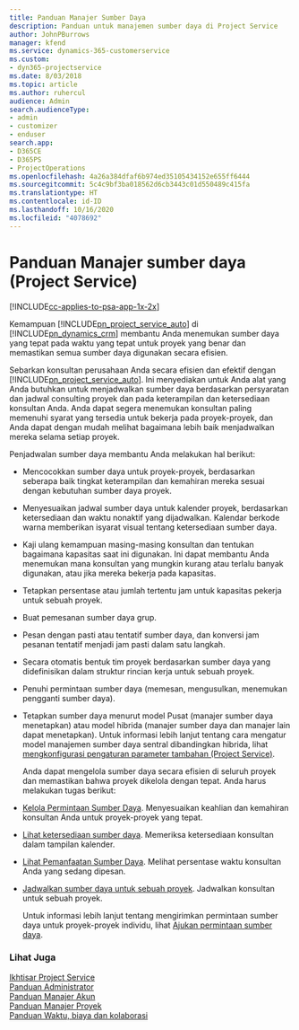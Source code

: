```yaml
---
title: Panduan Manajer Sumber Daya
description: Panduan untuk manajemen sumber daya di Project Service
author: JohnPBurrows
manager: kfend
ms.service: dynamics-365-customerservice
ms.custom:
- dyn365-projectservice
ms.date: 8/03/2018
ms.topic: article
ms.author: ruhercul
audience: Admin
search.audienceType:
- admin
- customizer
- enduser
search.app:
- D365CE
- D365PS
- ProjectOperations
ms.openlocfilehash: 4a26a384dfaf6b974ed35105434152e655ff6444
ms.sourcegitcommit: 5c4c9bf3ba018562d6cb3443c01d550489c415fa
ms.translationtype: HT
ms.contentlocale: id-ID
ms.lasthandoff: 10/16/2020
ms.locfileid: "4078692"
---
```

# <a name="resource-manager-guide-project-service"></a>Panduan Manajer sumber daya (Project Service)

[!INCLUDE[cc-applies-to-psa-app-1x-2x](../includes/cc-applies-to-psa-app-1x-2x.md)]

Kemampuan [!INCLUDE[pn_project_service_auto](../includes/pn-project-service-auto.md)] di [!INCLUDE[pn_dynamics_crm](../includes/pn-dynamics-crm.md)] membantu Anda menemukan sumber daya yang tepat pada waktu yang tepat untuk proyek yang benar dan memastikan semua sumber daya digunakan secara efisien.  
  
 Sebarkan konsultan perusahaan Anda secara efisien dan efektif dengan [!INCLUDE[pn_project_service_auto](../includes/pn-project-service-auto.md)]. Ini menyediakan untuk Anda alat yang Anda butuhkan untuk menjadwalkan sumber daya berdasarkan persyaratan dan jadwal consulting proyek dan pada keterampilan dan ketersediaan konsultan Anda. Anda dapat segera menemukan konsultan paling memenuhi syarat yang tersedia untuk bekerja pada proyek-proyek, dan Anda dapat dengan mudah melihat bagaimana lebih baik menjadwalkan mereka selama setiap proyek.  
  
 Penjadwalan sumber daya membantu Anda melakukan hal berikut:  
  
- Mencocokkan sumber daya untuk proyek-proyek, berdasarkan seberapa baik tingkat keterampilan dan kemahiran mereka sesuai dengan kebutuhan sumber daya proyek.  
  
- Menyesuaikan jadwal sumber daya untuk kalender proyek, berdasarkan ketersediaan dan waktu nonaktif yang dijadwalkan. Kalendar berkode warna memberikan isyarat visual tentang ketersediaan sumber daya.  
  
- Kaji ulang kemampuan masing-masing konsultan dan tentukan bagaimana kapasitas saat ini digunakan. Ini dapat membantu Anda menemukan mana konsultan yang mungkin kurang atau terlalu banyak digunakan, atau jika mereka bekerja pada kapasitas.  
  
- Tetapkan persentase atau jumlah tertentu jam untuk kapasitas pekerja untuk sebuah proyek.  
  
- Buat pemesanan sumber daya grup.  
  
- Pesan dengan pasti atau tentatif sumber daya, dan konversi jam pesanan tentatif menjadi jam pasti dalam satu langkah.  
  
- Secara otomatis bentuk tim proyek berdasarkan sumber daya yang didefinisikan dalam struktur rincian kerja untuk sebuah proyek.  
  
- Penuhi permintaan sumber daya (memesan, mengusulkan, menemukan pengganti sumber daya).  
  
- Tetapkan sumber daya menurut model Pusat (manajer sumber daya menetapkan) atau model hibrida (manajer sumber daya dan manajer lain dapat menetapkan). Untuk informasi lebih lanjut tentang cara mengatur model manajemen sumber daya sentral dibandingkan hibrida, lihat [mengkonfigurasi pengaturan parameter tambahan (Project Service)](../psa/configure-additional-parameters-settings.md).  
  
  Anda dapat mengelola sumber daya secara efisien di seluruh proyek dan memastikan bahwa proyek dikelola dengan tepat. Anda harus melakukan tugas berikut:  
  
- [Kelola Permintaan Sumber Daya](../psa/manage-resource-requests.md). Menyesuaikan keahlian dan kemahiran konsultan Anda untuk proyek-proyek yang tepat.  
  
- [Lihat ketersediaan sumber daya](../psa/view-resource-availability.md). Memeriksa ketersediaan konsultan dalam tampilan kalender.  
  
- [Lihat Pemanfaatan Sumber Daya](../psa/view-resource-utilization.md). Melihat persentase waktu konsultan Anda yang sedang dipesan.  
  
- [Jadwalkan sumber daya untuk sebuah proyek](../psa/schedule-resources-project.md). Jadwalkan konsultan untuk sebuah proyek.  
  
  Untuk informasi lebih lanjut tentang mengirimkan permintaan sumber daya untuk proyek-proyek individu, lihat [Ajukan permintaan sumber daya](../psa/submit-resource-requests.md).  
  
### <a name="see-also"></a>Lihat Juga  
 [Ikhtisar Project Service](../psa/overview.md)   
 [Panduan Administrator](../psa/admin-guide.md)   
 [Panduan Manajer Akun](../psa/account-manager-guide.md)   
 [Panduan Manajer Proyek](../psa/project-manager-guide.md)   
 [Panduan Waktu, biaya dan kolaborasi](../psa/time-expense-collaboration-guide.md)
